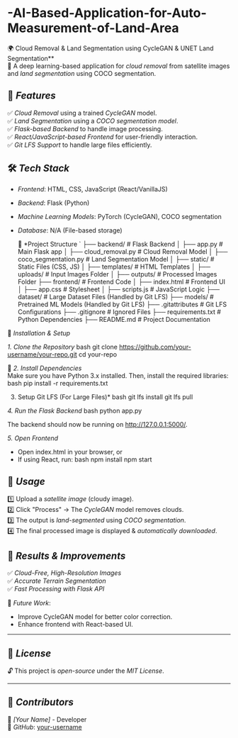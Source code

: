 # -AI-Based-Application-for-Auto-Measurement-of-Land-Area

🌍 Cloud Removal & Land Segmentation using CycleGAN & UNET Land Segmentation**  
🚀 A deep learning-based application for *cloud removal* from satellite images and *land segmentation* using COCO segmentation.  

## 📌 *Features*  
✅ *Cloud Removal* using a trained *CycleGAN* model.  
✅ *Land Segmentation* using a *COCO segmentation model*.  
✅ *Flask-based Backend* to handle image processing.  
✅ *React/JavaScript-based Frontend* for user-friendly interaction.  
✅ *Git LFS Support* to handle large files efficiently.  
## 🛠 *Tech Stack*  
- *Frontend*: HTML, CSS, JavaScript (React/VanillaJS)  
- *Backend*: Flask (Python)  
- *Machine Learning Models*: PyTorch (CycleGAN), COCO segmentation  
- *Database*: N/A (File-based storage)  

  📂 *Project Structure
`
├── backend/                    # Flask Backend
│   ├── app.py                   # Main Flask app
│   ├── cloud_removal.py         # Cloud Removal Model
│   ├── coco_segmentation.py     # Land Segmentation Model
│   ├── static/                  # Static Files (CSS, JS)
│   ├── templates/               # HTML Templates
│   ├── uploads/                 # Input Images Folder
│   ├── outputs/                 # Processed Images Folder
├── frontend/                   # Frontend Code
│   ├── index.html               # Frontend UI
│   ├── app.css                  # Stylesheet
│   ├── scripts.js               # JavaScript Logic
├── dataset/                    # Large Dataset Files (Handled by Git LFS)
├── models/                     # Pretrained ML Models (Handled by Git LFS)
├── .gitattributes               # Git LFS Configurations
├── .gitignore                   # Ignored Files
├── requirements.txt             # Python Dependencies
├── README.md                    # Project Documentation

🚀 *Installation & Setup*  

*1. Clone the Repository*
bash
git clone https://github.com/your-username/your-repo.git
cd your-repo


🔹 *2. Install Dependencies*  
Make sure you have Python 3.x installed. Then, install the required libraries:  
bash
pip install -r requirements.txt


3. Setup Git LFS (For Large Files)*
bash
git lfs install
git lfs pull


 *4. Run the Flask Backend*
bash
python app.py

The backend should now be running on http://127.0.0.1:5000/.

 *5. Open Frontend*
- Open index.html in your browser, or  
- If using React, run:
bash
npm install
npm start

## 📸 *Usage*  
1️⃣ Upload a *satellite image* (cloudy image).  
2️⃣ Click "Process" → The *CycleGAN* model removes clouds.  
3️⃣ The output is *land-segmented* using *COCO segmentation*.  
4️⃣ The final processed image is displayed & *automatically downloaded*.  

## 🎯 *Results & Improvements*  
✅ *Cloud-Free, High-Resolution Images*  
✅ *Accurate Terrain Segmentation*  
✅ *Fast Processing with Flask API*  

🔹 *Future Work*:  
- Improve CycleGAN model for better color correction.  
- Enhance frontend with React-based UI.  

---

## 📜 *License*  
🔓 This project is *open-source* under the *MIT License*.  

---

## 🙌 *Contributors*  
👤 *[Your Name]* - Developer  
🔗 *GitHub*: [your-username](https://github.com/your-username)
